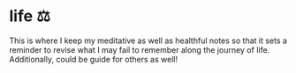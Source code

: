 # life ⚖        
This is where I keep my meditative as well as healthful notes so that it sets a reminder to revise what I may fail to remember along the journey of life. Additionally, could be guide for others as well!
